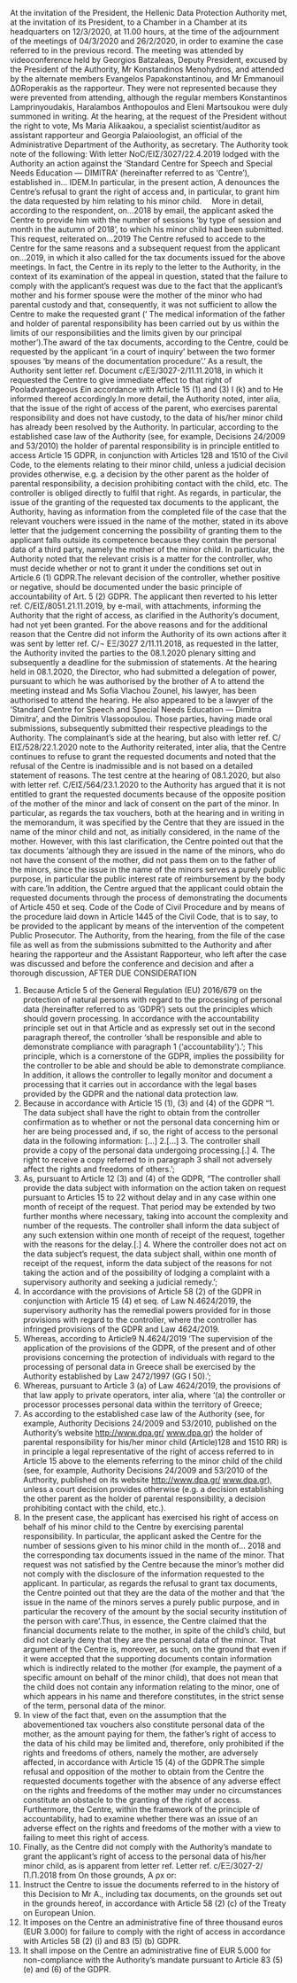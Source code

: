 At the invitation of the President, the Hellenic Data Protection Authority met, at the invitation of its President, to a Chamber in a Chamber at its headquarters on 12/3/2020, at 11.00 hours, at the time of the adjournment of the meetings of 04/3/2020 and 26/2/2020, in order to examine the case referred to in the previous record. The meeting was attended by videoconference held by Georgios Batzaleas, Deputy President, excused by the President of the Authority, Mr Konstandinos Menohydros, and attended by the alternate members Evangelos Papakonstantinou, and Mr Emmanouil ΔΟRoperakis as the rapporteur. They were not represented because they were prevented from attending, although the regular members Konstantinos Lamprinyoudakis, Haralambos Anthopoulos and Eleni Martsoukou were duly summoned in writing. At the hearing, at the request of the President without the right to vote, Ms Maria Alikaakou, a specialist scientist/auditor as assistant rapporteur and Georgia Palaioologist, an official of the Administrative Department of the Authority, as secretary.
The Authority took note of the following:
With letter NoC/ΕΙΣ/3027/22.4.2019 lodged with the Authority an action against the ‘Standard Centre for Speech and Special Needs Education — DIMITRA’ (hereinafter referred to as ‘Centre’), established in... IDEM.In particular, in the present action, A denounces the Centre’s refusal to grant the right of access and, in particular, to grant him the data requested by him relating to his minor child. 
More in detail, according to the respondent, on...2018 by email, the applicant asked the Centre to provide him with the number of sessions  ‘by type of session and month in the autumn of 2018’, to which his minor child had been submitted. This request, reiterated on...2019 The Centre refused to accede to the Centre for the same reasons and a subsequent request from the applicant on...2019, in which it also called for the tax documents issued for the above meetings.
In fact, the Centre in its reply to the letter to the Authority, in the context of its examination of the appeal in question, stated that the failure to comply with the applicant’s request was due to the fact that the applicant’s mother and his former spouse were the mother of the minor who had parental custody and that, consequently, it was not sufficient to allow the Centre to make the requested grant (‘ The medical information of the father and holder of parental responsibility has been carried out by us within the limits of our responsibilities and the limits given by our principal mother’).The award of the tax documents, according to the Centre, could be requested by the applicant  ‘in a court of inquiry’ between the two former spouses  ‘by means of the documentation procedure’.’
As a result, the Authority sent letter ref. Document c/ΕΞ/3027-2/11.11.2018, in which it  requested the Centre to give immediate effect to that right of Pooladvantageous £in accordance with Article 15 (1) and (3) I (k) and to
He informed thereof accordingly.In more detail, the Authority noted, inter alia, that the issue of the right of access of the parent, who exercises parental responsibility and does not have custody, to the data of his/her minor child has already been resolved by the Authority. In particular, according to the established case law of the Authority (see, for example, Decisions 24/2009 and 53/2010) the holder of parental responsibility is in principle entitled to access Article 15 GDPR, in conjunction with Articles 128 and 1510 of the Civil Code, to the elements relating to their minor child, unless a judicial decision provides otherwise, e.g. a decision by the other parent as the holder of parental responsibility, a decision prohibiting contact with the child, etc. The controller is obliged directly to fulfil that right.
As regards, in particular, the issue of the granting of the requested tax documents to the applicant, the Authority, having as information from the completed file of the case that the relevant vouchers were issued in the name of the mother, stated in its above letter that the judgement concerning the possibility of granting them to the applicant falls outside its competence because they contain the personal data of a third party, namely the mother of the minor child. In particular, the Authority noted that the relevant crisis is a matter for the controller, who must decide whether or not to grant it under the conditions set out in Article.6 (1) GDPR.The relevant decision of the controller, whether positive or negative, should be documented under the basic principle of accountability of Art. 5 (2) GDPR.
The applicant then reverted to his letter ref. C/ΕΙΣ/8051.21.11.2019, by e-mail, with attachments, informing the Authority that the right of access, as clarified in the Authority’s document, had not yet been granted.
For the above reasons and for the additional reason that the Centre did not inform the Authority of its own actions after it was sent by letter ref. C/¬ ΕΞ/3027 2/11.11.2018, as requested in the latter, the Authority invited the parties to the 08.1.2020 plenary sitting and subsequently a deadline for the submission of statements.
At the hearing held in 08.1.2020, the Director, who had submitted a delegation of power, pursuant to which he was authorised by the brother of A to attend the meeting instead and Ms Sofia Vlachou Zounel, his lawyer, has been authorised to attend the hearing. He also appeared to be a lawyer of the ‘Standard Centre for Speech and Special Needs Education — Dimitra Dimitra’, and the Dimitris Vlassopoulou. Those parties, having made oral submissions, subsequently submitted their respective pleadings to the Authority.
The complainant’s side at the hearing, but also with letter ref. C/ΕΙΣ/528/22.1.2020 note to the Authority reiterated, inter alia, that the Centre continues to refuse to grant the requested documents and noted that the refusal of the Centre is inadmissible and is not based on a detailed statement of reasons.
The test centre at the hearing of 08.1.2020, but also with letter ref. C/ΕΙΣ/564/23.1.2020 to the Authority has argued that it is not entitled to grant the requested documents because of the opposite position of the mother of the minor and lack of consent on the part of the minor. In particular, as regards the tax vouchers, both at the hearing and in writing in the memorandum, it was specified by the Centre that they are issued in the name of the minor child and not, as initially considered, in the name of the mother. However, with this last clarification, the Centre pointed out that the tax documents  ‘although they are issued in the name of the minors, who do not have the consent of the mother, did not pass them on to the father of the minors, since the issue in the name of the minors serves a purely public purpose, in particular the public interest rate of reimbursement by the body with care.’In addition, the Centre argued that the applicant could obtain the requested documents through the process of demonstrating the documents of Article 450 et seq. Code of the Code of Civil Procedure and by means of the procedure laid down in Article 1445 of the Civil Code, that is to say, to be provided to the applicant by means of the intervention of the competent Public Prosecutor.
The Authority, from the hearing, from the file of the case file as well as from the submissions submitted to the Authority and after hearing the rapporteur and the Assistant Rapporteur, who left after the case was discussed and before the conference and decision and after a thorough discussion,
AFTER DUE CONSIDERATION
1.	Because Article 5 of the General Regulation (EU) 2016/679 on the protection of natural persons with regard to the processing of personal data (hereinafter referred to as ‘GDPR’) sets out the principles which should govern processing. In accordance with the accountability principle set out in that Article and as expressly set out in the second paragraph thereof, the controller ‘shall be responsible and able to demonstrate compliance with paragraph 1 (‘accountability’).’; This principle, which is a cornerstone of the GDPR, implies the possibility for the controller to be able and should be able to demonstrate compliance. In addition, it allows the controller to legally monitor and document a processing that it carries out in accordance with the legal bases provided by the GDPR and the national data protection law.
2.	Because in accordance with Article 15 (1), (3) and (4) of the GDPR “1. The data subject shall have the right to obtain from the controller confirmation as to whether or not the personal data concerning him or her are being processed and, if so, the right of access to the personal data in the following information: \[...\] 2.\[...\] 3. The controller shall provide a copy of the personal data undergoing processing.\[.\] 4. The right to receive a copy referred to in paragraph 3 shall not adversely affect the rights and freedoms of others.’;
3.	As, pursuant to Article 12 (3) and (4) of the GDPR, “The controller shall provide the data subject with information on the action taken on request pursuant to Articles 15 to 22 without delay and in any case within one month of receipt of the request. That period may be extended by two further months where necessary, taking into account the complexity and number of the requests. The controller shall inform the data subject of any such extension within one month of receipt of the request, together with the reasons for the delay.\[.\] 4. Where the controller does not act on the data subject’s request, the data subject shall, within one month of receipt of the request, inform the data subject of the reasons for not taking the action and of the possibility of lodging a complaint with a supervisory authority and seeking a judicial remedy.’;
4.	In accordance with the provisions of Article 58 (2) of the GDPR in conjunction with Article 15 (4) et seq. of Law Ν.4624/2019, the supervisory authority has the remedial powers provided for in those provisions with regard to the controller, where the controller has infringed provisions of the GDPR and Law 4624/2019.
5.	Whereas, according to Article9 Ν.4624/2019 ‘The supervision of the application of the provisions of the GDPR, of the present and of other provisions concerning the protection of individuals with regard to the processing of personal data in Greece shall be exercised by the Authority established by Law 2472/1997 (GG I 50).’;
6.	Whereas, pursuant to Article 3 (a) of Law 4624/2019, the provisions of that law apply to private operators, inter alia, where ‘(a) the controller or processor processes personal data within the territory of Greece;
7.	As according to the established case law of the Authority (see, for example, Authority Decisions 24/2009 and 53/2010, published on the Authority’s website http://www.dpa.gr/ www.dpa.gr) the holder of parental responsibility for his/her minor child (Article)128 and 1510 RR) is in principle a legal representative of the right of access referred to in Article 15 above to the elements referring to the minor child of the child (see, for example, Authority Decisions 24/2009 and 53/2010 of the Authority, published on its website http://www.dpa.gr/ www.dpa.gr), unless a court decision provides otherwise (e.g. a decision establishing the other parent as the holder of parental responsibility, a decision prohibiting contact with the child, etc.).
8.	In the present case, the applicant has exercised his right of access on behalf of his minor child to the Centre by exercising parental responsibility. In particular, the applicant asked the Centre for the number of sessions given to his minor child in the month of... 2018 and the corresponding tax documents issued in the name of the minor. That request was not satisfied by the Centre because the minor’s mother did not comply with the disclosure of the information requested to the applicant. In particular, as regards the refusal to grant tax documents, the Centre pointed out that they are the data of the mother and that ‘the  issue in the name of the minors serves a purely public purpose, and in particular the recovery of the amount by the social security institution of the person with care’.Thus, in essence, the Centre claimed that the financial documents relate to the mother, in spite of the child’s child, but did not clearly deny that they are the personal data of the minor. That argument of the Centre is, moreover, as such, on the ground that even if it were accepted that the supporting documents contain information which is indirectly related to the mother (for example, the payment of a specific amount on behalf of the minor child), that does not mean that the child does not contain any information relating to the minor, one of which appears in his name and therefore constitutes, in the strict sense of the term, personal data of the minor.
9.	In view of the fact that, even on the assumption that the abovementioned tax vouchers also constitute personal data of the mother, as the amount paying for them, the father’s right of access to the data of his child may be limited and, therefore, only prohibited if the rights and freedoms of others, namely the mother, are adversely affected, in accordance with Article 15 (4) of the GDPR.The simple refusal and opposition of the mother to obtain from the Centre the requested documents together with the absence of any adverse effect on the rights and freedoms of the mother may under no circumstances constitute an obstacle to the granting of the right of access. Furthermore, the Centre, within the framework of the principle of accountability, had to examine whether there was an issue of an adverse effect on the rights and freedoms of the mother with a view to failing to meet this right of access.
10.	Finally, as the Centre did not comply with the Authority’s mandate to grant the applicant’s right of access to the personal data of his/her minor child, as is apparent from letter ref. Letter ref. c/ΕΞ/3027-2/Π.Π.2018 from
On those grounds,
A ρx or:
1.	Instruct the Centre to issue the documents referred to in the history of this Decision to Mr A., including tax documents, on the grounds set out in the grounds hereof, in accordance with Article 58 (2) (c) of the Treaty on European Union.
2.	It imposes on the Centre an administrative fine of three thousand euros (EUR 3.000) for failure to comply with the right of access in accordance with Articles 58 (2) (i) and 83 (5) (b) GDPR. 
3.	It shall impose on the Centre an administrative fine  of EUR 5.000 for non-compliance with the Authority’s mandate pursuant to Article 83 (5) (e) and (6) of the GDPR.
